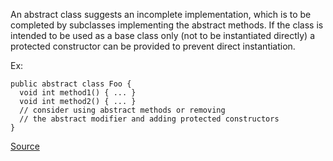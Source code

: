 An abstract class suggests an incomplete implementation, which is to be completed by subclasses implementing the abstract methods.
If the class is intended to be used as a base class only (not to be instantiated directly) a protected constructor can be provided to prevent direct instantiation.

Ex:

```
public abstract class Foo {
  void int method1() { ... }
  void int method2() { ... }
  // consider using abstract methods or removing
  // the abstract modifier and adding protected constructors
}
```

[Source](http://pmd.sourceforge.net/pmd-5.3.2/pmd-java/rules/java/design.html#AbstractClassWithoutAbstractMethod)
